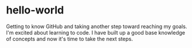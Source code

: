 # hello-world
Getting to know GitHub and taking another step toward reaching my goals.
I'm excited about learning to code. I have built up a good base knowledge of concepts and now it's time to take the next steps.

